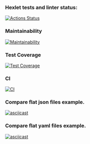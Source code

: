 ### Hexlet tests and linter status:
[![Actions Status](https://github.com/miroslav-kolomiets/frontend-project-lvl2/workflows/hexlet-check/badge.svg)](https://github.com/miroslav-kolomiets/frontend-project-lvl2/actions)

### Maintainability
[![Maintainability](https://api.codeclimate.com/v1/badges/48af12d0dac4b0b78b5f/maintainability)](https://codeclimate.com/github/miroslav-kolomiets/frontend-project-lvl2/maintainability)

### Test Coverage
[![Test Coverage](https://api.codeclimate.com/v1/badges/48af12d0dac4b0b78b5f/test_coverage)](https://codeclimate.com/github/miroslav-kolomiets/frontend-project-lvl2/test_coverage)

### CI
[![CI](https://github.com/miroslav-kolomiets/frontend-project-lvl2/actions/workflows/ci.yml/badge.svg)](https://github.com/miroslav-kolomiets/frontend-project-lvl2/actions/workflows/ci.yml)

### Compare flat json files example.
[![asciicast](https://asciinema.org/a/kDZwKGx7AnfJIqog8hthmrCtQ.svg)](https://asciinema.org/a/kDZwKGx7AnfJIqog8hthmrCtQ)

### Compare flat yaml files example.
[![asciicast](https://asciinema.org/a/THi66LgkQhMUgy9gf9vAvBXVA.svg)](https://asciinema.org/a/THi66LgkQhMUgy9gf9vAvBXVA)
